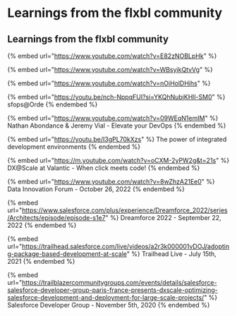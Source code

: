 # Learnings from the flxbl community

## Learnings from the flxbl community

{% embed url="https://www.youtube.com/watch?v=E82zNOBLpHk" %}

{% embed url="https://www.youtube.com/watch?v=WBsyjkQtvVg" %}

{% embed url="https://www.youtube.com/watch?v=nOjHolDHihs" %}

{% embed url="https://youtu.be/nch-NppqFUI?si=YKQhNubjKHll-SM0" %}
sfops@Orde
{% endembed %}

{% embed url="https://www.youtube.com/watch?v=09WEqN1emIM" %}
Nathan Abondance & Jeremy Vial - Elevate your DevOps
{% endembed %}

{% embed url="https://youtu.be/I3gPL70kXzs" %}
The power of integrated development environments
{% endembed %}

{% embed url="https://m.youtube.com/watch?v=oCXM-2yPW2g&t=21s" %}
DX@Scale at Valantic - When click meets code!
{% endembed %}

{% embed url="https://www.youtube.com/watch?v=8wZhzA21Ee0" %}
Data Innovation Forum - October 26, 2022
{% endembed %}

{% embed url="https://www.salesforce.com/plus/experience/Dreamforce_2022/series/Architects/episode/episode-s1e7" %}
Dreamforce 2022 - September 22, 2022
{% endembed %}

{% embed url="https://trailhead.salesforce.com/live/videos/a2r3k000001vDOJ/adopting-package-based-development-at-scale" %}
Trailhead Live - July 15th, 2021
{% endembed %}

{% embed url="https://trailblazercommunitygroups.com/events/details/salesforce-salesforce-developer-group-paris-france-presents-dxscale-optimizing-salesforce-development-and-deployment-for-large-scale-projects/" %}
Salesforce Developer Group - November 5th, 2020
{% endembed %}
